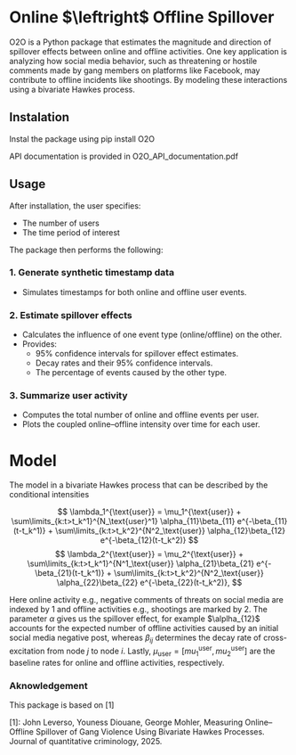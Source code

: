 # Online $\leftright$ Offline Spillover

O2O is a Python package that estimates the magnitude and direction of spillover effects between online and offline activities. One key application is analyzing how social media behavior, such as threatening or hostile comments made by gang members on platforms like Facebook, may contribute to offline incidents like shootings. By modeling these interactions using a bivariate Hawkes process. 


## Instalation
Instal the package using pip install O2O

API documentation is provided in O2O_API_documentation.pdf



## Usage

After installation, the user specifies:

- The number of users
- The time period of interest

The package then performs the following:

### 1. **Generate synthetic timestamp data**

- Simulates timestamps for both online and offline user events.

### 2. **Estimate spillover effects**

- Calculates the influence of one event type (online/offline) on the other.
- Provides:
  - 95% confidence intervals for spillover effect estimates.
  - Decay rates and their 95% confidence intervals.
  - The percentage of events caused by the other type.

### 3. **Summarize user activity**

- Computes the total number of online and offline events per user.
- Plots the coupled online–offline intensity over time for each user.

# Model

The model in a bivariate Hawkes process that can be described by the conditional intensities

$$
\lambda_1^{\text{user}} = \mu_1^{\text{user}} + \sum\limits_{k:t>t_k^1}^{N_\text{user}^1} \alpha_{11}\beta_{11} e^{-\beta_{11}(t-t_k^1)} + \sum\limits_{k:t>t_k^2}^{N^2_\text{user}} \alpha_{12}\beta_{12} e^{-\beta_{12}(t-t_k^2)}
$$
$$
\lambda_2^{\text{user}} = \mu_2^{\text{user}} + \sum\limits_{k:t>t_k^1}^{N^1_\text{user}} \alpha_{21}\beta_{21} e^{-\beta_{21}(t-t_k^1)} + \sum\limits_{k:t>t_k^2}^{N^2_\text{user}} \alpha_{22}\beta_{22} e^{-\beta_{22}(t-t_k^2)},
$$


Here online activity e.g., negative comments of threats on social media are indexed by 1 and offline activities e.g., shootings are marked by 2. The parameter $\alpha$ gives us the spillover effect, for example $\alplha_{12}$ accounts for the expected number of offline activities caused by an initial social media negative post, whereas $\beta_{ij}$ determines the decay rate of cross-excitation from node $j$ to node $i$. Lastly, $\mu_{\text{user}} = [mu_1^{\text{user}}, mu_2^{\text{user}}]$ are the baseline rates for online and offline activities, respectively. 

### Aknowledgement

This package is based on [1]

[1]: John Leverso, Youness Diouane, George Mohler, Measuring Online–Offline Spillover of Gang Violence Using Bivariate Hawkes Processes.
Journal of quantitative criminology, 2025.





